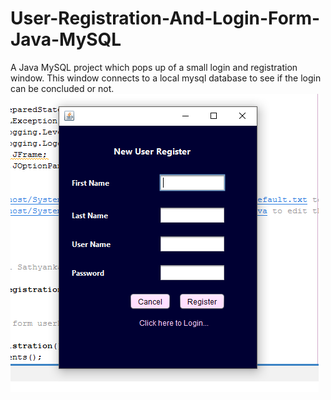 # User-Registration-And-Login-Form-Java-MySQL
A Java MySQL project which pops up of a small login and registration window. This window connects to a local mysql database to see if the login can be concluded or not.
![Registration Form](Registration_ScreenShot.PNG)
